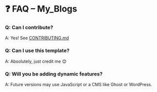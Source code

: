 # ❓ FAQ – My_Blogs

### Q: Can I contribute?
A: Yes! See [CONTRIBUTING.md](../CONTRIBUTING.md)

### Q: Can I use this template?
A: Absolutely, just credit me 😊

### Q: Will you be adding dynamic features?
A: Future versions may use JavaScript or a CMS like Ghost or WordPress.

